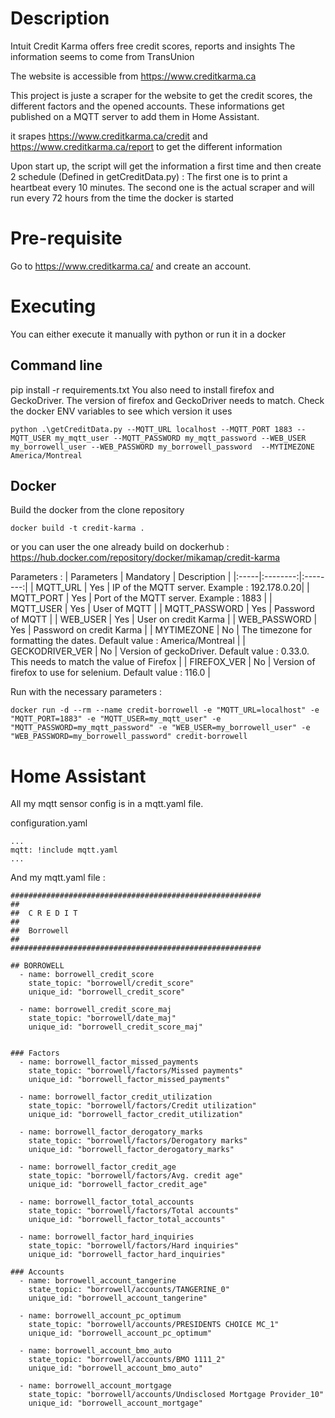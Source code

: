 # Description
Intuit Credit Karma offers free credit scores, reports and insights
The information seems to come from TransUnion

The website is accessible from https://www.creditkarma.ca


This project is juste a scraper for the website to get the credit scores, the different factors and the opened accounts.  These informations get published on a MQTT server to add them in Home Assistant.

it srapes https://www.creditkarma.ca/credit and https://www.creditkarma.ca/report to get the different information


Upon start up, the script will get the information a first time and then create 2 schedule (Defined in getCreditData.py) :
The first one is to print a heartbeat every 10 minutes.
The second one is the actual scraper and will run every 72 hours from the time the docker is started


# Pre-requisite
Go to https://www.creditkarma.ca/ and create an account.


# Executing
You can either execute it manually with python or run it in a docker


## Command line
pip install -r requirements.txt
You also need to install firefox and GeckoDriver.
The version of firefox and GeckoDriver needs to match.  Check the docker ENV variables to see which version it uses


```
python .\getCreditData.py --MQTT_URL localhost --MQTT_PORT 1883 --MQTT_USER my_mqtt_user --MQTT_PASSWORD my_mqtt_password --WEB_USER my_borrowell_user --WEB_PASSWORD my_borrowell_password  --MYTIMEZONE America/Montreal
```


## Docker
Build the docker from the clone repository
```
docker build -t credit-karma .
```

or you can user the one already build on dockerhub : https://hub.docker.com/repository/docker/mikamap/credit-karma

Parameters : 
| Parameters | Mandatory |  Description |
|:-----|:--------:|:--------:|
| MQTT_URL   | Yes | IP of the MQTT server.  Example : 192.178.0.20|
| MQTT_PORT   | Yes |  Port of the MQTT server.  Example : 1883  |
| MQTT_USER   | Yes | User of MQTT |
| MQTT_PASSWORD | Yes  | Password of MQTT |
| WEB_USER   | Yes | User on credit Karma |
| WEB_PASSWORD | Yes  | Password on credit Karma |
| MYTIMEZONE | No  | The timezone for formatting the dates.  Default value : America/Montreal |
| GECKODRIVER_VER | No  | Version of geckoDriver.  Default value : 0.33.0.  This needs to match the value of Firefox |
| FIREFOX_VER | No  | Version of firefox to use for selenium.  Default value : 116.0 |



Run with the necessary parameters : 
```
docker run -d --rm --name credit-borrowell -e "MQTT_URL=localhost" -e "MQTT_PORT=1883" -e "MQTT_USER=my_mqtt_user" -e "MQTT_PASSWORD=my_mqtt_password" -e "WEB_USER=my_borrowell_user" -e "WEB_PASSWORD=my_borrowell_password" credit-borrowell
```



# Home Assistant

All my mqtt sensor config is in a mqtt.yaml file.

configuration.yaml
```
...
mqtt: !include mqtt.yaml
...
```


And my mqtt.yaml file : 
```
########################################################
##
##  C R E D I T 
##
##  Borrowell
##
########################################################

## BORROWELL
  - name: borrowell_credit_score
    state_topic: "borrowell/credit_score"
    unique_id: "borrowell_credit_score"

  - name: borrowell_credit_score_maj
    state_topic: "borrowell/date_maj"
    unique_id: "borrowell_credit_score_maj"


### Factors
  - name: borrowell_factor_missed_payments
    state_topic: "borrowell/factors/Missed payments"
    unique_id: "borrowell_factor_missed_payments"

  - name: borrowell_factor_credit_utilization
    state_topic: "borrowell/factors/Credit utilization"
    unique_id: "borrowell_factor_credit_utilization"
    
  - name: borrowell_factor_derogatory_marks
    state_topic: "borrowell/factors/Derogatory marks"
    unique_id: "borrowell_factor_derogatory_marks"

  - name: borrowell_factor_credit_age
    state_topic: "borrowell/factors/Avg. credit age"
    unique_id: "borrowell_factor_credit_age"

  - name: borrowell_factor_total_accounts
    state_topic: "borrowell/factors/Total accounts"
    unique_id: "borrowell_factor_total_accounts"

  - name: borrowell_factor_hard_inquiries
    state_topic: "borrowell/factors/Hard inquiries"
    unique_id: "borrowell_factor_hard_inquiries"

### Accounts
  - name: borrowell_account_tangerine
    state_topic: "borrowell/accounts/TANGERINE_0"
    unique_id: "borrowell_account_tangerine"

  - name: borrowell_account_pc_optimum
    state_topic: "borrowell/accounts/PRESIDENTS CHOICE MC_1"
    unique_id: "borrowell_account_pc_optimum"

  - name: borrowell_account_bmo_auto
    state_topic: "borrowell/accounts/BMO 1111_2"
    unique_id: "borrowell_account_bmo_auto"

  - name: borrowell_account_mortgage
    state_topic: "borrowell/accounts/Undisclosed Mortgage Provider_10"
    unique_id: "borrowell_account_mortgage"


